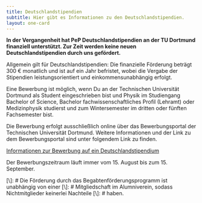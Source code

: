 ```yaml
---
title: Deutschlandstipendien
subtitle: Hier gibt es Informationen zu den Deutschlandstipendien.
layout: one-card
---
```

<strong>In der Vergangenheit hat PeP Deutschlandstipendien an der TU Dortmund finanziell unterstützt.
Zur Zeit werden keine neuen Deutschlandstipendien durch uns gefördert.</strong>

Allgemein gilt für Deutschlandstipendien: Die finanzielle Förderung beträgt 300 € monatlich und
ist auf ein Jahr befristet, wobei die Vergabe der Stipendien
leistungsorientiert und einkommensunabhängig erfolgt.

Eine Bewerbung ist möglich, wenn Du an der Technischen Universität Dortmund als
Student eingeschrieben bist und Physik im Studiengang Bachelor of Science,
Bachelor fachwissenschaftliches Profil (Lehramt) oder Medizinphysik studierst
und zum Wintersemester im dritten oder fünften Fachsemester bist.

Die Bewerbung erfolgt ausschließlich online über das Bewerbungsportal der
Technischen Universität Dortmund. Weitere Informationen und der Link zu dem
Bewerbungsportal sind unter folgendem Link zu finden.

[Informationen zur Bewerbung auf ein
Deutschlandstipendium](https://www.tu-dortmund.de/universitaet/freunde-und-foerderer/deutschlandstipendium/)

Der Bewerbungszeitraum läuft immer vom 15. August bis zum 15. September.

[\\]: # Die Förderung durch das Begabtenförderungsprogramm ist unabhängig von einer
[\\]: # Mitgliedschaft im Alumniverein, sodass Nichtmitglieder keinerlei Nachteile
[\\]: # haben.
